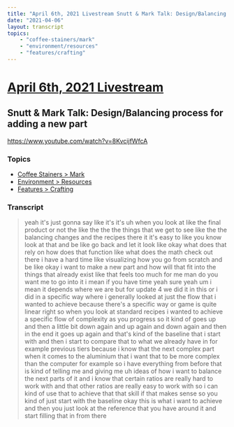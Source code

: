 ```yaml
---
title: "April 6th, 2021 Livestream Snutt & Mark Talk: Design/Balancing process for adding a new part"
date: "2021-04-06"
layout: transcript
topics:
    - "coffee-stainers/mark"
    - "environment/resources"
    - "features/crafting"
---
```

# [April 6th, 2021 Livestream](../2021-04-06.md)
## Snutt & Mark Talk: Design/Balancing process for adding a new part
https://www.youtube.com/watch?v=8KvcijfWfcA

### Topics
* [Coffee Stainers > Mark](../topics/coffee-stainers/mark.md)
* [Environment > Resources](../topics/environment/resources.md)
* [Features > Crafting](../topics/features/crafting.md)

### Transcript

> yeah it's just gonna say like it's it's uh when you look at like the final product or not the like the the the things that we get to see like the the balancing changes and the recipes there it it's easy to like you know look at that and be like go back and let it look like okay what does that rely on how does that function like what does the math check out there i have a hard time like visualizing how you go from scratch and be like okay i want to make a new part and how will that fit into the things that already exist like that feels too much for me man do you want me to go into it i mean if you have time yeah sure yeah um i mean it depends where we are but for update 4 we did it in this or i did in a specific way where i generally looked at just the flow that i wanted to achieve because there's a specific way or game is quite linear right so when you look at standard recipes i wanted to achieve a specific flow of complexity as you progress so it kind of goes up and then a little bit down again and up again and down again and then in the end it goes up again and that's kind of the baseline that i start with and then i start to compare that to what we already have in for example previous tiers because i know that the next complex part when it comes to the aluminium that i want that to be more complex than the computer for example so i have everything from before that is kind of telling me and giving me uh ideas of how i want to balance the next parts of it and i know that certain ratios are really hard to work with and that other ratios are really easy to work with so i can kind of use that to achieve that that skill if that makes sense so you kind of just start with the baseline okay this is what i want to achieve and then you just look at the reference that you have around it and start filling that in from there
